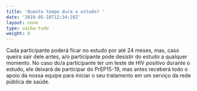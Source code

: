 ```yaml
---
title: 'Quanto tempo dura o estudo? '
date: '2019-05-10T12:34:28Z'
layout: none
type: saiba-tudo
weight: 8
---
```

Cada participante poderá ficar no estudo por até 24 meses, mas, caso queira sair dele antes, a/o participante pode desistir do estudo a qualquer momento. No caso do/a participante ter um teste de HIV positivo durante o estudo, ele deixará de participar do PrEP15-19, mas antes receberá todo o apoio da nossa equipe para iniciar o seu tratamento em um serviço da rede pública de saúde.
